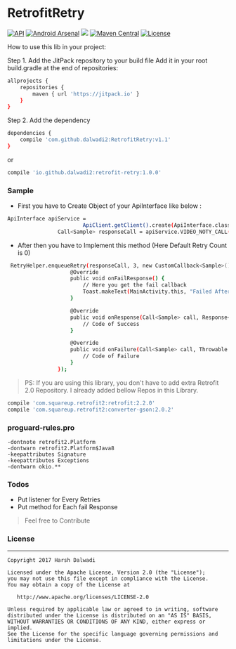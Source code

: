 # RetrofitRetry

[![API](https://img.shields.io/badge/API-14%2B-blue.svg?style=flat)](https://android-arsenal.com/api?level=14)
[![Android Arsenal](https://img.shields.io/badge/Android%20Arsenal-RetrofitRetry-orange.svg?style=flat)](https://android-arsenal.com/details/1/5739)
[![](https://jitpack.io/v/dalwadi2/RetrofitRetry.svg)](https://jitpack.io/#dalwadi2/RetrofitRetry/v1.1)
[![Maven Central](https://maven-badges.herokuapp.com/maven-central/io.github.dalwadi2/retrofit-retry/badge.svg)](https://maven-badges.herokuapp.com/maven-central/io.github.dalwadi2/retrofit-retry)
[![License](https://img.shields.io/badge/license-Apache%202-4EB1BA.svg)](https://www.apache.org/licenses/LICENSE-2.0.html)

How to use this lib in your project: 

Step 1. Add the JitPack repository to your build file
Add it in your root build.gradle at the end of repositories:
```sh
allprojects {
	repositories {
		maven { url 'https://jitpack.io' }
	}
}
```

Step 2. Add the dependency
```sh
dependencies {
	compile 'com.github.dalwadi2:RetrofitRetry:v1.1'
}
```
or

```sh
compile 'io.github.dalwadi2:retrofit-retry:1.0.0'
```

### Sample

- First you have to Create Object of your ApiInterface like below : 
```sh
ApiInterface apiService =
                        ApiClient.getClient().create(ApiInterface.class);
                Call<Sample> responseCall = apiService.VIDEO_NOTY_CALL();
```
- After then you have to Implement this method (Here Default Retry Count is 0)
```sh
 RetryHelper.enqueueRetry(responseCall, 3, new CustomCallback<Sample>() {
                    @Override
                    public void onFailResponse() {
                        // Here you get the fail callback
                        Toast.makeText(MainActivity.this, "Failed After Retry", Toast.LENGTH_SHORT).show();
                    }

                    @Override
                    public void onResponse(Call<Sample> call, Response<Sample> response) {
                        // Code of Success
                    }

                    @Override
                    public void onFailure(Call<Sample> call, Throwable t) {
                        // Code of Failure
                    }
                });
```
> PS: If you are using this library, you don't have to add extra Retrofit 2.0 Repository.
I already added bellow Repos in this Library.
```sh
compile 'com.squareup.retrofit2:retrofit:2.2.0'
compile 'com.squareup.retrofit2:converter-gson:2.0.2'
```
### proguard-rules.pro
```
-dontnote retrofit2.Platform
-dontwarn retrofit2.Platform$Java8
-keepattributes Signature
-keepattributes Exceptions
-dontwarn okio.**
```
### Todos

 - Put listener for Every Retries
 - Put method for Each fail Response

> Feel free to Contribute

### License
--------

    Copyright 2017 Harsh Dalwadi

    Licensed under the Apache License, Version 2.0 (the "License");
    you may not use this file except in compliance with the License.
    You may obtain a copy of the License at

       http://www.apache.org/licenses/LICENSE-2.0

    Unless required by applicable law or agreed to in writing, software
    distributed under the License is distributed on an "AS IS" BASIS,
    WITHOUT WARRANTIES OR CONDITIONS OF ANY KIND, either express or implied.
    See the License for the specific language governing permissions and
    limitations under the License.
